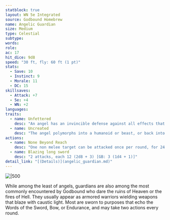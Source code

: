 ```yaml
---
statblock: true
layout: WN 5e Integrated
source: Godbound Homebrew
name: Angelic Guardian
size: Medium
type: Celestial
subtype: 
words: 
role: 
ac: 17
hit_dice: 9d8
speed: "30 ft, fly: 60 ft (1 pt)"
stats:
  - Save: 10
  - Instinct: 9
  - Morale: 11
  - DC: 15
skillsaves:
  - Attack: +7
  - 5e: +4
  - WN: +2
languages: 
traits:
  - name: Unfettered
    desc: "An angel has an invincible defense against all effects that read or affect its mind or emotions. *It can give false readings to any effects that would pry into its thoughts or true nature every time it passes a save.*"
  - name: Uncreated
    desc: "The angel polymorphs into a humanoid or beast, or back into its true form. It reverts to its true form if it dies. Any equipment it is wearing or carrying is absorbed or borne by the new form. 1 pt."
actions:
  - name: None Beyond Reach
    desc: "One non melee target can be attacked once per round, for 24 (5d8 + 2) [GB: 6 (2d4 + 1)] damage. Your ranged attacks have no maximum range provided you can see what you’re shooting at with your natural sight or know its location to within ten feet. This ability extends only to the same realm as the one you are currently inhabiting. 1 pt."
  - name: Blazing long sword
    desc: "2 attacks, each 12 (2d8 + 3) [GB: 3 (1d4 + 1)]"
detail_link: "[(Details)](angelic_guardian.md)"
---
```


![|500](https://i.imgur.com/gwrWnoz.png)

While among the least of angels, guardians are also among the most commonly encountered by Godbound who dare the ruins of Heaven or the fires of Hell. They usually appear as armored warriors wielding weapons that blaze with caustic light. Most are sworn to purposes that echo the Words of the Sword, Bow, or Endurance, and may take two actions every round.